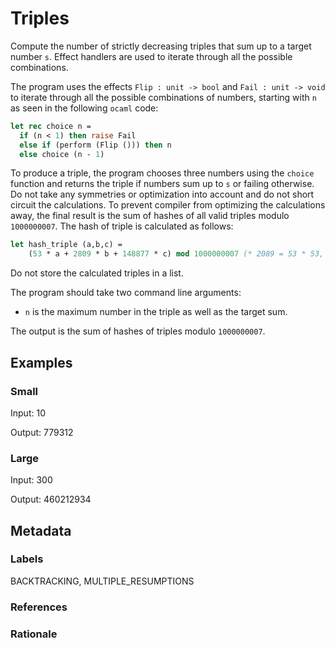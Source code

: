 # Triples

Compute the number of strictly decreasing triples that sum up to a target number
`s`. Effect handlers are used to iterate through all the possible combinations.

The program uses the effects `Flip : unit -> bool` and `Fail : unit -> void` to
iterate through all the possible combinations of numbers, starting with `n` as
seen in the following `ocaml` code:

```ocaml
let rec choice n =
  if (n < 1) then raise Fail
  else if (perform (Flip ())) then n
  else choice (n - 1)
```

To produce a triple, the program chooses three numbers using the `choice`
function and returns the triple if numbers sum up to `s` or failing otherwise.
Do not take any symmetries or optimization into account and do not short circuit
the calculations. To prevent compiler from optimizing the calculations away, the
final result is the sum of hashes of all valid triples modulo `1000000007`. The
hash of triple is calculated as follows:

```ocaml
let hash_triple (a,b,c) =
    (53 * a + 2809 * b + 148877 * c) mod 1000000007 (* 2089 = 53 * 53, 148877 = 53 * 2089  *)
```

Do not store the calculated triples in a list.

The program should take two command line arguments:

- `n` is the maximum number in the triple as well as the target sum.

The output is the sum of hashes of triples modulo `1000000007`.

## Examples

### Small

Input: 10

Output: 779312

### Large

Input: 300

Output: 460212934

## Metadata

### Labels

BACKTRACKING, MULTIPLE_RESUMPTIONS

### References

### Rationale

